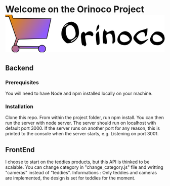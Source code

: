 # Welcome on the Orinoco Project ![Orinoco's Logo](./frontend/images/Orinoco-logo.svg)
## Backend
### Prerequisites
You will need to have Node and npm installed locally on your machine.

### Installation
Clone this repo. From within the project folder, run npm install. You can then run the server with node server. The server should run on localhost with default port 3000. If the server runs on another port for any reason, this is printed to the console when the server starts, e.g. Listening on port 3001.

## FrontEnd
I choose to start on the teddies products, but this API is thinked to be scalable.
You can change category in "change_category.js" file and writting "cameras" instead of "teddies".
Informations : Only teddies and cameras are implemented, the design is set for teddies for the moment.